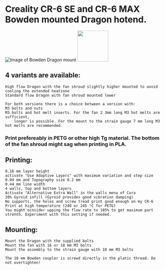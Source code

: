 # Creality CR-6 SE and CR-6 MAX Bowden mounted Dragon hotend.

![Image of Bowden Dragon mount](https://github.com/KoenVanduffel/CR6-DragonMounts/blob/main/BowdenSetup/20210529_195617.jpg)
<img src="https://github.com/KoenVanduffel/CR6-DragonMounts/blob/main/BowdenSetup/20210529_195617.jpg" width="100">

## 4 variants are available:
	
	High flow Dragon with the fan shroud slightly higher mounted to avoid cooling the extended heatzone
	Standard flow Dragon with fan shroud mounted lower
	
	For both versions there is a choice between a version with:
    M3 bolts and nuts
    M3 bolts and hot melt inserts. For the fan 2 3mm long M3 hot melts are sufficient,
		longer is possible. For the mount to the strain gauge 7 mm long M3 hot melts are recommended.

### Print prefereably in PETG or other high Tg material. The bottom of the fan shroud might sag when printing in PLA.

## Printing:

	0.16 mm layer height
	activate "Use Adaptive Layers" with maximum variation and step size 0.04 mm and Topography size 0.2 mm
	0.44 mm line width
	4 walls, top and bottom layers
	Activate "Alternative Extra Wall" in the walls menu of Cura
	20% Gyroid infill (Gyroid provides good vibration damping)
	No supports, the holes and screw tread print good enough on my CR-6
	Print at high temperature (240 or 245 °C for PETG)
	You might ocnsider upping the flow rate to 105% to get maximum part strenth. Experiment with this setting if needed.
  

## Mounting:
	
	Mount the Dragon with the supplied bolts
	Mount the fan with 16 or 18 mm M3 bolts
	Mount the assembly to the strain gauge with 10 mm M3 bolts
	
	The 10 mm Bowden coupler is screwd directly in the platic thread. Do not overtighten!
